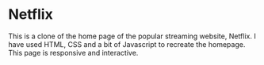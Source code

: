 # Netflix
This is a clone of the home page of the popular streaming website, Netflix. I have used HTML, CSS and a bit of Javascript to recreate the homepage.
This page is responsive and interactive.
    
